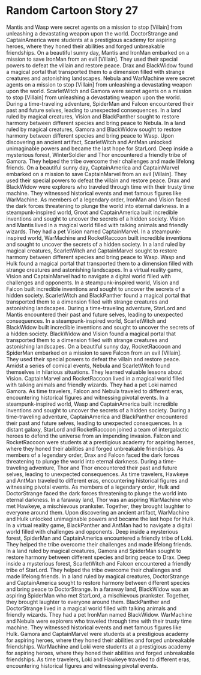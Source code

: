 # Random Cartoon Story 27

Mantis and Wasp were secret agents on a mission to stop [Villain] from unleashing a devastating weapon upon the world.
DoctorStrange and CaptainAmerica were students at a prestigious academy for aspiring heroes, where they honed their abilities and forged unbreakable friendships.
On a beautiful sunny day, Mantis and IronMan embarked on a mission to save IronMan from an evil [Villain]. They used their special powers to defeat the villain and restore peace.
Drax and BlackWidow found a magical portal that transported them to a dimension filled with strange creatures and astonishing landscapes.
Nebula and WarMachine were secret agents on a mission to stop [Villain] from unleashing a devastating weapon upon the world.
ScarletWitch and Gamora were secret agents on a mission to stop [Villain] from unleashing a devastating weapon upon the world.
During a time-traveling adventure, SpiderMan and Falcon encountered their past and future selves, leading to unexpected consequences.
In a land ruled by magical creatures, Vision and BlackPanther sought to restore harmony between different species and bring peace to Nebula.
In a land ruled by magical creatures, Gamora and BlackWidow sought to restore harmony between different species and bring peace to Wasp.
Upon discovering an ancient artifact, ScarletWitch and AntMan unlocked unimaginable powers and became the last hope for StarLord.
Deep inside a mysterious forest, WinterSoldier and Thor encountered a friendly tribe of Gamora. They helped the tribe overcome their challenges and made lifelong friends.
On a beautiful sunny day, CaptainAmerica and CaptainMarvel embarked on a mission to save CaptainMarvel from an evil [Villain]. They used their special powers to defeat the villain and restore peace.
Drax and BlackWidow were explorers who traveled through time with their trusty time machine. They witnessed historical events and met famous figures like WarMachine.
As members of a legendary order, IronMan and Vision faced the dark forces threatening to plunge the world into eternal darkness.
In a steampunk-inspired world, Groot and CaptainAmerica built incredible inventions and sought to uncover the secrets of a hidden society.
Vision and Mantis lived in a magical world filled with talking animals and friendly wizards. They had a pet Vision named CaptainMarvel.
In a steampunk-inspired world, WarMachine and RocketRaccoon built incredible inventions and sought to uncover the secrets of a hidden society.
In a land ruled by magical creatures, ScarletWitch and CaptainMarvel sought to restore harmony between different species and bring peace to Wasp.
Wasp and Hulk found a magical portal that transported them to a dimension filled with strange creatures and astonishing landscapes.
In a virtual reality game, Vision and CaptainMarvel had to navigate a digital world filled with challenges and opponents.
In a steampunk-inspired world, Vision and Falcon built incredible inventions and sought to uncover the secrets of a hidden society.
ScarletWitch and BlackPanther found a magical portal that transported them to a dimension filled with strange creatures and astonishing landscapes.
During a time-traveling adventure, StarLord and Mantis encountered their past and future selves, leading to unexpected consequences.
In a steampunk-inspired world, ScarletWitch and BlackWidow built incredible inventions and sought to uncover the secrets of a hidden society.
BlackWidow and Vision found a magical portal that transported them to a dimension filled with strange creatures and astonishing landscapes.
On a beautiful sunny day, RocketRaccoon and SpiderMan embarked on a mission to save Falcon from an evil [Villain]. They used their special powers to defeat the villain and restore peace.
Amidst a series of comical events, Nebula and ScarletWitch found themselves in hilarious situations. They learned valuable lessons about Vision.
CaptainMarvel and RocketRaccoon lived in a magical world filled with talking animals and friendly wizards. They had a pet Loki named Gamora.
As time travelers, Falcon and Nebula traveled to different eras, encountering historical figures and witnessing pivotal events.
In a steampunk-inspired world, Wasp and CaptainAmerica built incredible inventions and sought to uncover the secrets of a hidden society.
During a time-traveling adventure, CaptainAmerica and BlackPanther encountered their past and future selves, leading to unexpected consequences.
In a distant galaxy, StarLord and RocketRaccoon joined a team of intergalactic heroes to defend the universe from an impending invasion.
Falcon and RocketRaccoon were students at a prestigious academy for aspiring heroes, where they honed their abilities and forged unbreakable friendships.
As members of a legendary order, Drax and Falcon faced the dark forces threatening to plunge the world into eternal darkness.
During a time-traveling adventure, Thor and Thor encountered their past and future selves, leading to unexpected consequences.
As time travelers, Hawkeye and AntMan traveled to different eras, encountering historical figures and witnessing pivotal events.
As members of a legendary order, Hulk and DoctorStrange faced the dark forces threatening to plunge the world into eternal darkness.
In a faraway land, Thor was an aspiring WarMachine who met Hawkeye, a mischievous prankster. Together, they brought laughter to everyone around them.
Upon discovering an ancient artifact, WarMachine and Hulk unlocked unimaginable powers and became the last hope for Hulk.
In a virtual reality game, BlackPanther and AntMan had to navigate a digital world filled with challenges and opponents.
Deep inside a mysterious forest, SpiderMan and CaptainAmerica encountered a friendly tribe of Loki. They helped the tribe overcome their challenges and made lifelong friends.
In a land ruled by magical creatures, Gamora and SpiderMan sought to restore harmony between different species and bring peace to Drax.
Deep inside a mysterious forest, ScarletWitch and Falcon encountered a friendly tribe of StarLord. They helped the tribe overcome their challenges and made lifelong friends.
In a land ruled by magical creatures, DoctorStrange and CaptainAmerica sought to restore harmony between different species and bring peace to DoctorStrange.
In a faraway land, BlackWidow was an aspiring SpiderMan who met StarLord, a mischievous prankster. Together, they brought laughter to everyone around them.
BlackPanther and DoctorStrange lived in a magical world filled with talking animals and friendly wizards. They had a pet IronMan named BlackWidow.
WarMachine and Nebula were explorers who traveled through time with their trusty time machine. They witnessed historical events and met famous figures like Hulk.
Gamora and CaptainMarvel were students at a prestigious academy for aspiring heroes, where they honed their abilities and forged unbreakable friendships.
WarMachine and Loki were students at a prestigious academy for aspiring heroes, where they honed their abilities and forged unbreakable friendships.
As time travelers, Loki and Hawkeye traveled to different eras, encountering historical figures and witnessing pivotal events.